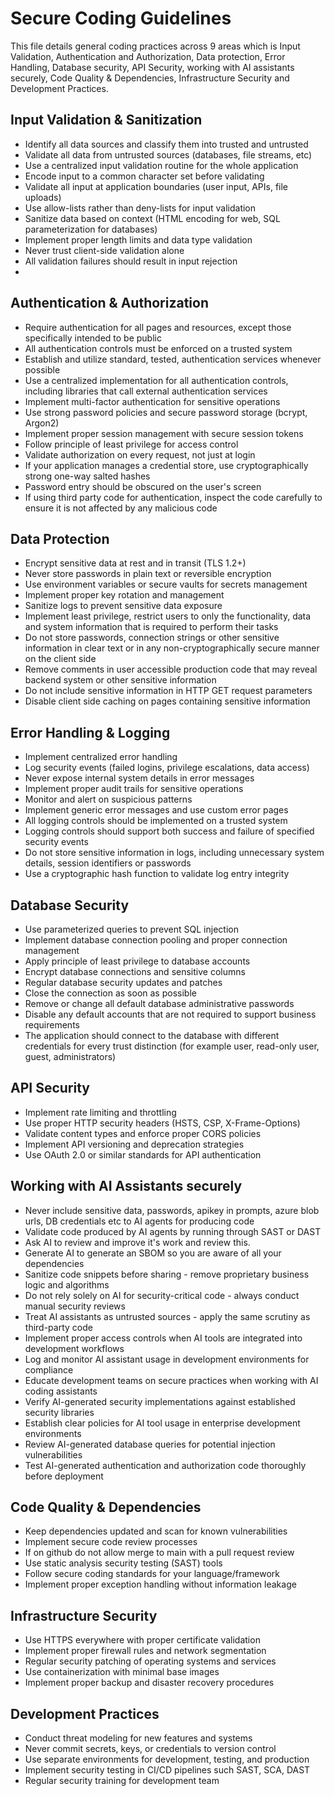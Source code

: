 # Secure Coding Guidelines
This file details general coding practices across 9 areas which is Input Validation, Authentication and Authorization, Data protection, Error Handling, Database security, API Security, working with AI assistants securely,  Code Quality & Dependencies, Infrastructure Security and Development Practices.

## Input Validation & Sanitization
- Identify all data sources and classify them into trusted and untrusted
- Validate all data from untrusted sources (databases, file streams, etc)
- Use a centralized input validation routine for the whole application
- Encode input to a common character set before validating
- Validate all input at application boundaries (user input, APIs, file uploads)
- Use allow-lists rather than deny-lists for input validation
- Sanitize data based on context (HTML encoding for web, SQL parameterization for databases)
- Implement proper length limits and data type validation
- Never trust client-side validation alone
- All validation failures should result in input rejection
- 

## Authentication & Authorization
- Require authentication for all pages and resources, except those specifically intended to be public
- All authentication controls must be enforced on a trusted system
- Establish and utilize standard, tested, authentication services whenever possible
- Use a centralized implementation for all authentication controls, including libraries that call external authentication services
- Implement multi-factor authentication for sensitive operations
- Use strong password policies and secure password storage (bcrypt, Argon2)
- Implement proper session management with secure session tokens
- Follow principle of least privilege for access control
- Validate authorization on every request, not just at login
- If your application manages a credential store, use cryptographically strong one-way salted hashes
- Password entry should be obscured on the user's screen
- If using third party code for authentication, inspect the code carefully to ensure it is not affected by any malicious code

## Data Protection
- Encrypt sensitive data at rest and in transit (TLS 1.2+)
- Never store passwords in plain text or reversible encryption
- Use environment variables or secure vaults for secrets management
- Implement proper key rotation and management
- Sanitize logs to prevent sensitive data exposure
- Implement least privilege, restrict users to only the functionality, data and system information that is required to perform their tasks
- Do not store passwords, connection strings or other sensitive information in clear text or in any non-cryptographically secure manner on the client side
- Remove comments in user accessible production code that may reveal backend system or other sensitive information
- Do not include sensitive information in HTTP GET request parameters
- Disable client side caching on pages containing sensitive information

## Error Handling & Logging
- Implement centralized error handling
- Log security events (failed logins, privilege escalations, data access)
- Never expose internal system details in error messages
- Implement proper audit trails for sensitive operations
- Monitor and alert on suspicious patterns
- Implement generic error messages and use custom error pages
- All logging controls should be implemented on a trusted system
- Logging controls should support both success and failure of specified security events
- Do not store sensitive information in logs, including unnecessary system details, session identifiers or passwords
- Use a cryptographic hash function to validate log entry integrity
 
## Database Security
- Use parameterized queries to prevent SQL injection
- Implement database connection pooling and proper connection management
- Apply principle of least privilege to database accounts
- Encrypt database connections and sensitive columns
- Regular database security updates and patches
- Close the connection as soon as possible
- Remove or change all default database administrative passwords
- Disable any default accounts that are not required to support business requirements
- The application should connect to the database with different credentials for every trust distinction (for example user, read-only user, guest, administrators)


## API Security
- Implement rate limiting and throttling
- Use proper HTTP security headers (HSTS, CSP, X-Frame-Options)
- Validate content types and enforce proper CORS policies
- Implement API versioning and deprecation strategies
- Use OAuth 2.0 or similar standards for API authentication

## Working with AI Assistants securely
- Never include sensitive data, passwords, apikey in prompts, azure blob urls, DB credentials etc to AI agents for producing code
- Validate code produced by AI agents by running through SAST or DAST
- Ask AI to review and improve it's work and review this.
- Generate AI to generate an SBOM so you are aware of all your dependencies
- Sanitize code snippets before sharing - remove proprietary business logic and algorithms
- Do not rely solely on AI for security-critical code - always conduct manual security reviews
- Treat AI assistants as untrusted sources - apply the same scrutiny as third-party code
- Implement proper access controls when AI tools are integrated into development workflows
- Log and monitor AI assistant usage in development environments for compliance
- Educate development teams on secure practices when working with AI coding assistants
- Verify AI-generated security implementations against established security libraries
- Establish clear policies for AI tool usage in enterprise development environments
- Review AI-generated database queries for potential injection vulnerabilities
- Test AI-generated authentication and authorization code thoroughly before deployment

## Code Quality & Dependencies
- Keep dependencies updated and scan for known vulnerabilities
- Implement secure code review processes
- If on github do not allow merge to main with a pull request review
- Use static analysis security testing (SAST) tools
- Follow secure coding standards for your language/framework
- Implement proper exception handling without information leakage

## Infrastructure Security
- Use HTTPS everywhere with proper certificate validation
- Implement proper firewall rules and network segmentation
- Regular security patching of operating systems and services
- Use containerization with minimal base images
- Implement proper backup and disaster recovery procedures

## Development Practices
- Conduct threat modeling for new features and systems
- Never commit secrets, keys, or credentials to version control
- Use separate environments for development, testing, and production
- Implement security testing in CI/CD pipelines such SAST, SCA, DAST
- Regular security training for development team
